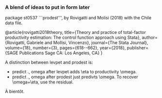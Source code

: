 ### A blend of ideas to put in form later

package st0537 ```prodest''', by Rovigatti and Molisi (2018) with the Chile data file. 

@article{rovigatti2018theory,
  title={Theory and practice of total-factor productivity estimation: The control function approach using Stata},
  author={Rovigatti, Gabriele and Mollisi, Vincenzo},
  journal={The Stata Journal},
  volume={18},
  number={3},
  pages={618--662},
  year={2018},
  publisher={SAGE Publications Sage CA: Los Angeles, CA}
}

A distinction between levpet and prodest is:
-	predict ., omega after levpet adds \eta to productivity \omega.
-	predict ., omega after prodest just predivts \omega. To recover \omega+\eta, use the residual.

À bientôt.
